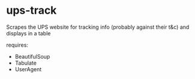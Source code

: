 # ups-track
Scrapes the UPS website for tracking info (probably against their t&c) and displays in a table

requires:

* BeautifulSoup
* Tabulate
* UserAgent
